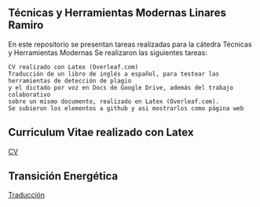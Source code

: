 
## Técnicas y Herramientas Modernas Linares Ramiro

En este repositorio se presentan tareas realizadas para la cátedra Técnicas y Herramientas Modernas
Se realizaron las siguientes tareas:

    CV realizado con Latex (Overleaf.com)
    Traducción de un libro de inglés a español, para testear las herramientas de detección de plagio 
    y el dictado por voz en Docs de Google Drive, además del trabajo colaborativo 
    sobre un mismo documento, realizado en Latex (Overleaf.com).
    Se subieron los elementos a github y asi mostrarlos como página web



## Curriculum Vitae realizado con Latex

[CV](https://github.com/25ramy/TyHM-Linares/blob/main/web/CV%20Linares%20Ramiro/CV_RamiroLinares.pdf)

## Transición Energética

[Traducción](https://github.com/25ramy/TyHM-Linares/blob/main/web/Traduccion%20Capitulo%20Linares%20Ramiro/Tecnicas_y_Herramientas_Modernas___Transici_n_Energ_tica_Linares_Ramiro.pdf)

